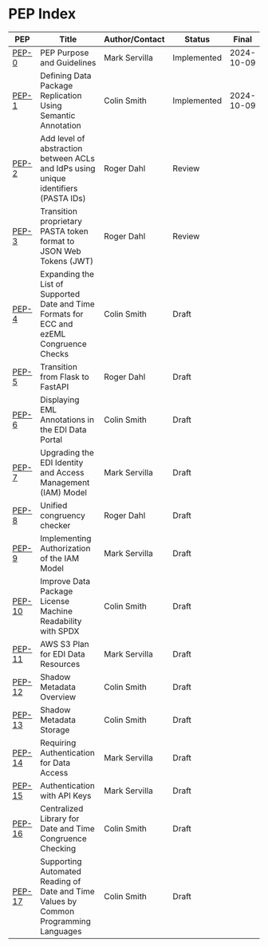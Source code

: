 # PEP Index

| PEP                      | Title                                                                                     | Author/Contact | Status      | Final      |
|--------------------------|-------------------------------------------------------------------------------------------|-------------|-------------|------------|
| [PEP-0](peps/pep-0.md)   | PEP Purpose and Guidelines                                                                | Mark Servilla | Implemented | 2024-10-09 |
| [PEP-1](peps/pep-1.md)   | Defining Data Package Replication Using Semantic Annotation                               | Colin Smith | Implemented | 2024-10-09 |
| [PEP-2](peps/pep-2.md)   | Add level of abstraction between ACLs and IdPs using unique identifiers (PASTA IDs)       | Roger Dahl  | Review      |            |
| [PEP-3](peps/pep-3.md)   | Transition proprietary PASTA token format to JSON Web Tokens (JWT)                        | Roger Dahl  | Review      |            |
| [PEP-4](peps/pep-4.md)   | Expanding the List of Supported Date and Time Formats for ECC and ezEML Congruence Checks | Colin Smith | Draft       |            |
| [PEP-5](peps/pep-5.md)   | Transition from Flask to FastAPI                                                          | Roger Dahl  | Draft       |            |
| [PEP-6](peps/pep-6.md)   | Displaying EML Annotations in the EDI Data Portal                                         | Colin Smith | Draft       |            |
| [PEP-7](peps/pep-7.md)   | Upgrading the EDI Identity and Access Management (IAM) Model                              | Mark Servilla | Draft       |            |
| [PEP-8](peps/pep-8.md)   | Unified congruency checker                                                                | Roger Dahl  | Draft       |            |
| [PEP-9](peps/pep-9.md)   | Implementing Authorization of the IAM Model                                               | Mark Servilla | Draft       |            |
| [PEP-10](peps/pep-10.md) | Improve Data Package License Machine Readability with SPDX                                | Colin Smith | Draft       |            |
| [PEP-11](peps/pep-11.md) | AWS S3 Plan for EDI Data Resources                                                        | Mark Servilla | Draft       |            |
| [PEP-12](peps/pep-12.md) | Shadow Metadata Overview                                                                  | Colin Smith | Draft       |            |
| [PEP-13](peps/pep-13.md) | Shadow Metadata Storage                                                                   | Colin Smith | Draft       |            |
| [PEP-14](peps/pep-14.md) | Requiring Authentication for Data Access                                                  | Mark Servilla | Draft       |            |
| [PEP-15](peps/pep-15.md) | Authentication with API Keys                                                              | Mark Servilla | Draft       |            |
| [PEP-16](peps/pep-16.md) | Centralized Library for Date and Time Congruence Checking                                                              | Colin Smith | Draft       |            |
| [PEP-17](peps/pep-17.md) | Supporting Automated Reading of Date and Time Values by Common Programming Languages                                                              | Colin Smith | Draft       |            |